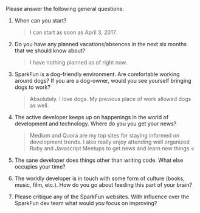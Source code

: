 Please answer the following general questions:

1. When can you start?
    >I can start as soon as April 3, 2017.

2. Do you have any planned vacations/absences in the next six months that we should know about?
    >I have nothing planned as of right now.

3. SparkFun is a dog-friendly environment. Are comfortable working around dogs? If you are a dog-owner, would you see yourself bringing dogs to work?
    >Absolutely. I love dogs. My previous place of work allowed dogs as well.

4. The active developer keeps up on happenings in the world of development and technology. Where do you you get your news?
    >Medium and Quora are my top sites for staying informed on development trends. I also really enjoy attending well organized Ruby and Javascript Meetups to get news and learn new things.<

5. The sane developer does things other than writing code. What else occupies your time?

6. The worldly developer is in touch with some form of culture (books, music, film, etc.). How do you go about feeding this part of your brain?

7. Please critique any of the SparkFun websites. With influence over the SparkFun dev team what would *you* focus on improving?
